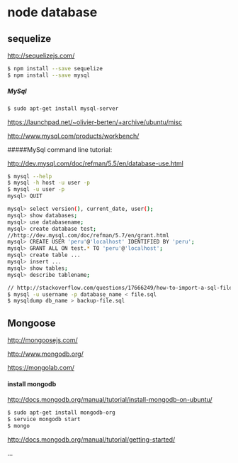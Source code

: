 # node database

## sequelize

http://sequelizejs.com/

```bash
$ npm install --save sequelize
$ npm install --save mysql
```

##### MySql
```bash
$ sudo apt-get install mysql-server
```

https://launchpad.net/~olivier-berten/+archive/ubuntu/misc

http://www.mysql.com/products/workbench/

#####MySql command line tutorial:

http://dev.mysql.com/doc/refman/5.5/en/database-use.html

```bash
$ mysql --help
$ mysql -h host -u user -p
$ mysql -u user -p
mysql> QUIT

mysql> select version(), current_date, user();
mysql> show databases;
mysql> use databasename;
mysql> create database test;
//http://dev.mysql.com/doc/refman/5.7/en/grant.html
mysql> CREATE USER 'peru'@'localhost' IDENTIFIED BY 'peru';
mysql> GRANT ALL ON test.* TO 'peru'@'localhost';
mysql> create table ...
mysql> insert ...
mysql> show tables;
mysql> describe tablename;

// http://stackoverflow.com/questions/17666249/how-to-import-a-sql-file-using-the-command-line-in-mysql
$ mysql -u username -p database_name < file.sql
$ mysqldump db_name > backup-file.sql
```
## Mongoose

http://mongoosejs.com/

http://www.mongodb.org/

https://mongolab.com/

#### install mongodb

http://docs.mongodb.org/manual/tutorial/install-mongodb-on-ubuntu/

```bash
$ sudo apt-get install mongodb-org
$ service mongodb start
$ mongo
```
http://docs.mongodb.org/manual/tutorial/getting-started/

...